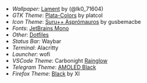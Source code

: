 * *Wallpaper:* [Lament](https://xcancel.com/lk0_71604/status/1619342338534539264) by (@lk0\_71604)
* *GTK Theme*: [Plata-Colors](https://www.gnome-look.org/p/1342612) by platcol
* *Icon Theme*: [Suru++ Asprómauros](https://github.com/gusbemacbe/suru-plus-aspromauros) by gusbemacbe
* *Fonts*: [JetBrains Mono](https://www.jetbrains.com/lp/mono/)
* *Other*: [Dotfiles](https://github.com/amaranthineluna/dotfiles)
* *Status Bar:* Waybar
* *Terminal*: Alacritty
* *Launcher*: wofi
* *VSCode Theme*: Carbonight [Rainglow](https://marketplace.visualstudio.com/items?itemName=daylerees.rainglow)
* *Telegram Theme*: [AMOLED Black](https://t.me/s/ABTheme?before=464)
* *Firefox Theme*: [Black](https://addons.mozilla.org/en-US/firefox/addon/black21/?utm_content=addons-manager-reviews-link&utm_medium=firefox-browser&utm_source=firefox-browser) by XI
